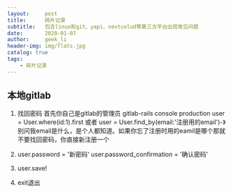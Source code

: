 ```yaml
---
layout:     post
title:      碎片记录
subtitle:   包含linux和git、yapi、nextcolud等第三方平台出现常见问题
date:       2020-01-07
author:     geek_li
header-img: img/flats.jpg
catalog: true
tags:
    - 碎片记录
---
```


## 本地gitlab
1. 找回密码
首先你自己是gitlab的管理员
gitlab-rails console production
user = User.where(id:1).first
或者
user = User.find_by(email:'注册用的email')-》别问我email是什么，是个人都知道。如果你忘了注册时用的eamil是哪个那就不要找回密码，你直接新注册一个

2. user.password = '新密码'
user.password_confirmation = '确认密码'

3. user.save!

4. exit退出